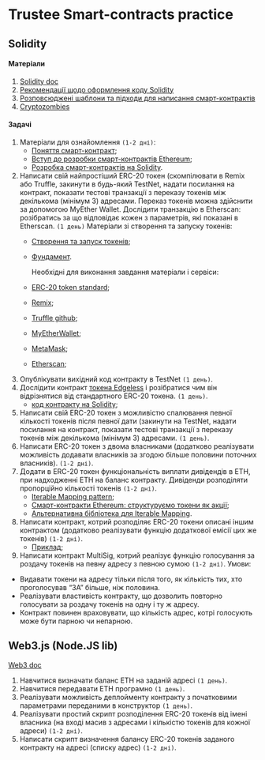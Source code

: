 # Trustee Smart-contracts practice

## Solidity

#### Матеріали
1. [Solidity doc](http://solidity.readthedocs.io/en/develop/)
2. [Рекомендації щодо оформлення коду Solidity](http://solidity.readthedocs.io/en/develop/style-guide.html)
3. [Розповсюджені шаблони та підходи для написання смарт-контрактів](http://solidity.readthedocs.io/en/develop/common-patterns.html)
4. [Cryptozombies](https://cryptozombies.io/)

#### Задачі
1. Матеріали для ознайомлення `(1-2 дні)`:
   - [Поняття смарт-контракт](https://forklog.com/chto-takoe-smart-kontrakt/);
   - [Вступ до розробки смарт-контрактів Ethereum](https://habrahabr.ru/post/335710/);
   - [Розробка смарт-контрактів на Solidity](https://habrahabr.ru/post/312008/).
2. Написати свій найпростіший ERC-20 токен (скомпілювати в Remix або Truffle, закинути в будь-який TestNet, надати посилання на контракт, показати тестові транзакції з переказу токенів між декількома (мінімум 3) адресами. Переказ токенів можна здійснити за допомогою MyEther Wallet. Дослідити транзакцію в Etherscan: розібратись за що відповідає кожен з параметрів, які показані в Etherscan. `(1 день)`
   Матеріали зі створення та запуску токенів:
   - [Створення та запуск токенів](https://medium.com/bitfwd/how-to-issue-your-own-token-on-ethereum-in-less-than-20-minutes-ac1f8f022793);
   - [Фундамент](https://www.ethereum.org/token).

     Необхідні для виконання завдання матеріали і сервіси:
   - [ERC-20 token standard](https://medium.com/blockchannel/the-anatomy-of-erc20-c9e5c5ff1d02);
   - [Remix](https://remix.ethereum.org/);
   - [Truffle github](https://github.com/trufflesuite/truffle/);
   - [MyEtherWallet](https://www.myetherwallet.com/);
   - [MetaMask](https://metamask.io/);
   - [Etherscan](https://etherscan.io/);
3. Опублікувати вихідний код контракту в TestNet `(1 день)`.
4. Дослідити контракт [токена Edgeless](https://etherscan.io/token/Edgeless) і розібратися чим він відрізнятися від стандартного ERC-20 токена. `(1 день)`.
   - [код контракту на Solidity](https://github.com/EdgelessCasino/Smart-Contracts);
5. Написати свій ERC-20 токен з можливістю спалювання певної кількості токенів після певної дати (закинути на TestNet, надати посилання на контракт, показати тестові транзакції з переказу токенів між декількома (мінімум 3) адресами. `(1 день)`.
6. Написати ERC-20 токен з двома власниками (додатково реалізувати можливість додавати власників за згодою більше половини поточних власників). `(1-2 дні)`.
7. Додати в ERC-20 токен функціональність виплати дивідендів в ETH, при надходженні ETH на баланс контракту. Дивіденди розподіляти пропорційно кількості токенів `(1-2 дні)`.
   - [Iterable Mapping pattern](https://github.com/ethereum/dapp-bin/blob/master/library/iterable_mapping.sol);
   - [Смарт-контракти Ethereum: структуруємо токени як акції](https://habrahabr.ru/post/328246/);
   - [Альтернативна бібліотека для Iterable Mapping](https://github.com/szerintedmi/solidity-itMapsLib).
8. Написати контракт, котрий розподіляє ERC-20 токени описані іншим контрактом (додатково реалізувати функцію додаткової емісії цих же токенів) `(1-2 дні)`.
   - [Приклад](https://stermi.medium.com/how-to-create-an-erc20-token-and-a-solidity-vendor-contract-to-sell-buy-your-own-token-8882808dd905);
10. Написати контракт MultiSig, котрий реалізує функцію голосування за роздачу токенів на певну адресу з певною сумою `(1-2 дні)`.
   Умови:
   - Видавати токени на адресу тільки після того, як кількість тих, хто проголосував “ЗА” більше, ніж половина.
   - Реалізувати властивість контракту, що дозволить повторно голосувати за роздачу токенів на одну і ту ж адресу.
   - Контракт повинен враховувати, що кількість адрес, котрі голосують може бути парною чи непарною.

## Web3.js (Node.JS lib)
[Web3 doc](https://web3js.org/)

1. Навчитися визначати баланс ETH на заданій адресі `(1 день)`.
2. Навчитися передавати ETH програмно `(1 день)`.
3. Реалізувати можливість деплойменту контракту з початковими параметрами переданими в конструктор `(1 день)`.
4. Реалізувати простий скрипт розподілення ERC-20 токенів від імені власника (на вході масив з адресами і кількістю токенів для кожної адреси) `(1-2 дні)`.
5. Написати скрипт визначення балансу ERC-20 токенів заданого контракту на адресі (списку адрес) `(1-2 дні)`.

